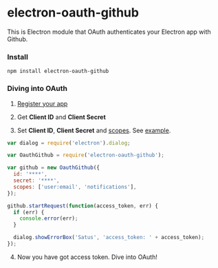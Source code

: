 # electron-oauth-github
This is Electron module that OAuth authenticates your Electron app with Github.

### Install
```
npm install electron-oauth-github
```

### Diving into OAuth
1. [Register your app](https://github.com/settings/developers)

2. Get **Client ID** and **Client Secret**

3. Set **Client ID**, **Client Secret** and [scopes](https://developer.github.com/v3/oauth/#scopes). See [example](https://github.com/uraway/electron-oauth-github/tree/master/example).

```javascript
var dialog = require('electron').dialog;

var OauthGithub = require('electron-oauth-github');

var github = new OauthGithub({
  id: '****',
  secret: '****',
  scopes: ['user:email', 'notifications'],
});

github.startRequest(function(access_token, err) {
  if (err) {
    console.error(err);
  }

  dialog.showErrorBox('Satus', 'access_token: ' + access_token);
});
```

4. Now you have got access token. Dive into OAuth!
